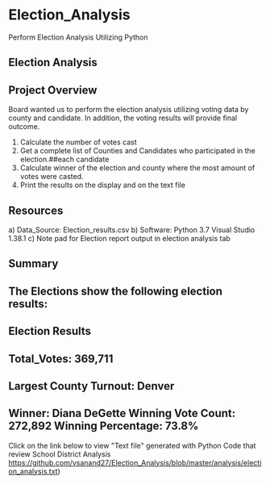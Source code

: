 # Election_Analysis
Perform Election Analysis Utilizing Python
## Election Analysis
## Project Overview
Board wanted us to perform the election analysis utilizing voting data by county and candidate. In addition, the voting results will provide final outcome.
1.	Calculate the number of votes cast
2.	Get a complete list of Counties and Candidates who participated in the election.##each candidate
3.	Calculate winner of the election and county where the most amount of votes were casted.
4.	Print the results on the display and on the text file
## Resources
a)	Data_Source: Election_results.csv
b)	Software: Python 3.7 Visual Studio 1.38.1
c)	Note pad for Election report output in election analysis tab
## Summary
The Elections show the following election results:
------------------------
Election Results          
-------------------------
Total_Votes: 369,711
-------------------------
Largest County Turnout: Denver 
-------------------------
Winner: Diana DeGette
Winning Vote Count: 272,892
Winning Percentage: 73.8%
-------------------------

Click on the link below to view "Text file" generated with Python Code that review School District Analysis https://github.com/vsanand27/Election_Analysis/blob/master/analysis/election_analysis.txt)

